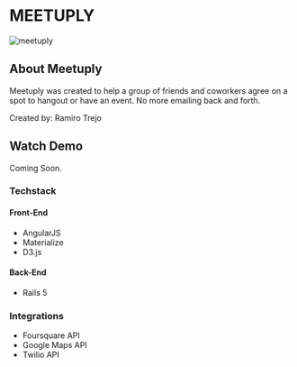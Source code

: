 # MEETUPLY
![meetuply](https://c4.staticflickr.com/6/5144/30118296571_a04472f578_m.jpg)

## About Meetuply
Meetuply was created to help a group of friends and coworkers agree on a spot to hangout or have an event. No more emailing back and forth. 

Created by: Ramiro Trejo

## Watch Demo
Coming Soon.

### Techstack 
#### Front-End
* AngularJS
* Materialize
* D3.js

#### Back-End
* Rails 5

### Integrations 
* Foursquare API
* Google Maps API 
* Twilio API
